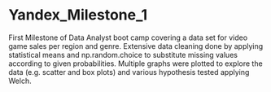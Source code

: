 # Yandex_Milestone_1
First Milestone of Data Analyst boot camp covering a data set for video game sales per region and genre. Extensive data cleaning done by applying statistical means and np.random.choice to substitute missing values according to given probabilities. Multiple graphs were plotted to explore the data (e.g. scatter and box plots) and various hypothesis tested applying Welch.
